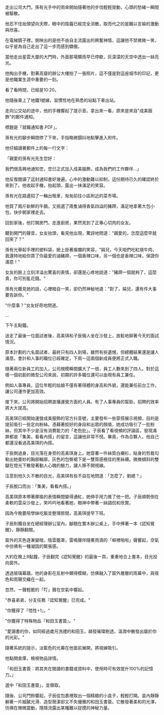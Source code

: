 走出公司大門，孫有光手中的雨傘開始隨著他的步伐輕輕晃動，心頭的愁緒一瞬間被驅散。 

他忍不住抬頭望向天際，眼中的陰霾已經完全消散，取而代之的是難以言喻的激動與欣喜。

在電梯鏡子裡，倒映出的是他不由自主流露出的興奮神情，這讓他不禁微微一笑，似乎是為自己走出了這一步而感到驕傲。

當他走出星雲大廈的大門時，外面那場驟雨早已停歇，灰濛濛的天空中透出一絲亮光。 

他掏出手機，對著高聳的辦公大樓拍了一張照片，這不僅是對這座城市的印記，更是他職業生涯中重要的一刻。

看了看時間，已經是10:20。

他隨後乘上了地鐵1號線，習慣性地在熟悉的站點下車出站。 

走向公交站的途中，他的手機響起了提示音。拿出來一看，原來是來自"成美服飾"的郵件通知。

標題是「就職通知書.PDF」。

孫有光的腳步瞬間停了下來，手指略微顫抖地點擊進入附件。

他仔細讀著郵件上的每一行文字：

「親愛的孫有光先生您好：

我們很高興地通知您，您已正式加入成美服飾，成為我們的工作夥伴...」

他反復閱讀了這封通知書好幾遍，心中的激動難以抑制，這份期待已久的確認終於來到了。他收起手機，抬起頭，露出一抹滿足的笑容。

孫有光在路邊招了一輛出租車，匆匆前往小區附近的菜市場。 

他買了兩斤新鮮的牛腩，又挑選了兩隻滷得香氣四溢的豬蹄，滿足地拿著大包小包，快步朝家裡走去。

回到家後，他打開房門，走進廚房，果然見到了正專心切肉的女友。

聽到開門的聲音，女友抬頭，看見他出現，驚訝地問道："親愛的，怎麼這麼早就回來了？"

孫有光舉起手裡的塑料袋，臉上掛著燦爛的笑容，"娟兒，今天咱們吃紅燒牛肉，我還特地給你買了你最愛的滷豬蹄，一個香辣口味，另一個也是香辣口味，保證你滿意！"

女友的臉上立刻洋溢出驚喜的表情，卻還是心疼地說道："豬蹄一個就夠了，這麼貴，你可別亂花錢。"

孫有光聽見她的話，心裡暗自一笑，卻仍然神秘地道："對了，娟兒，還有件大事要告訴你。" 

"什麼事？"女友好奇地問道。

...

下午五點鐘。

送走了最後一位面試者後，高美琪和子辰倆人坐在沙發上，放鬆地聊著今天的面試情況。

原本計劃的六名面試者，最終只有四人到場，雖然有些遺憾，但總體結果還是讓人滿意。會計和人事的職位已經確定，下周一這兩個新成員便將正式入職。

隨著兩位新員工的加入，公司規模瞬間擴大了一倍，員工人數來到了四人。對於這樣一個初創的微型公司來說，初期的許多職位還可以由現有員工兼任。

例如人事專員，這位年輕的姑娘不僅有著得體的身高和外貌，還能兼任前台工作，讓公司運作更加高效。

接下來，公司將開始招聘直播運營方面的人員。有了人事專員的幫助，招聘的效率將大大提高。

高美琪已經開始運營成美服飾的官方抖音號，主要發布一些穿搭展示視頻，目的是提前吸引一些定向粉絲。憑藉著姣好的身段和出眾的顏值，她成功吸引了一批粉絲，但其中不少是沒有消費能力的「老色批」。子辰看了看視頻的評論區，發現滿屏都是「集美，看看內搭」的留言，這讓他非常不悅。畢竟，作為合夥人，他自己都還沒看過高美琪的內搭。

子辰側過身，目光落在身旁的高美琪身上。她穿著一件絲質白襯衫，貼身的剪裁勾勒出她曼妙的胸部輪廓，灰色的包臀裙下是一雙質感極佳的黑絲襪。微微傾斜的雙腿在燈光下散發著動人心魄的魅力，讓人移不開視線。

注意到他久久不散的目光，高美琪有些不自在地問道：「怎麼了，劉總？」

子辰脫口而出：「集美，看看內搭。」

高美琪原本帶著揶揄的表情瞬間變得通紅，她伸手用力推了他一把。子辰順勢倒在柔軟的雲朵沙發上，笑吟吟地看著她，眼神中帶著一絲調侃和欣賞。

因為今晚要陪學妹吃飯並整理房間，高美琪提早下班。

子辰則獨自坐在總經理辦公室內，腳翹在實木辦公桌上，手中捧著一本《認知覺醒》，靜靜翻閱。

窗外的天色逐漸變暗，陰雲籠罩，雷鳴聲伴隨著雨滴的「噼裡啪啦」聲響起，空氣中彷彿有一種凝固的緊張感。

大約在晚上8點鐘，子辰翻完《認知覺醒》的最後一頁，重重地合上書本，目光投向窗外。

透過玻璃幕牆，他的身影在反射中顯得模糊，仿佛融入了窗外層層的雨幕中，與夜色和雨聲交織在一起。

忽然，一聲輕脆的「叮」聲在空氣中響起。

"恭喜弟弟，分支任務『認知覺醒』已完成。"

"你獲得了『悟性+1』。"

"你獲得了特殊物品『和田玉書簽』。"

"愛讀書的你，如同經過歲月洗禮的和田玉，越發璀璨剔透，溫潤中散發出屬於你的光彩。"

隨著系統的提示，淡藍色的光幕在他面前展開，將視線吸引。

他點開倉庫，檢視物品詳情。

「和田玉書簽：將其夾在閱讀的書籍或資料中，使用時可有效提升100%的記憶力。」

選中「和田玉書簽」，並領取。

隨後、公司門鈴響起，子辰從包裹裡取出一個精緻的小盒子，輕輕打開。盒內靜靜躺著一片細膩光滑、造型簡潔卻又不失優雅的和田玉書簽。它散發著柔和的光澤，彷彿在微微震動，隱隱流露出某種難以捉摸的神秘力量。